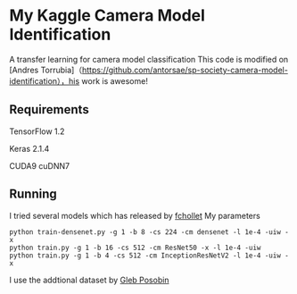 # My Kaggle Camera Model Identification 

A transfer learning for camera model classification
This code is modified on [Andres Torrubia]（https://github.com/antorsae/sp-society-camera-model-identification），his work is awesome!

## Requirements
TensorFlow 1.2

Keras 2.1.4

CUDA9 cuDNN7

## Running
I tried several models which has released by [fchollet](https://github.com/fchollet/deep-learning-models/releases)
My parameters 

    python train-densenet.py -g 1 -b 8 -cs 224 -cm densenet -l 1e-4 -uiw -x
    python train.py -g 1 -b 16 -cs 512 -cm ResNet50 -x -l 1e-4 -uiw
    python train.py -g 1 -b 4 -cs 512 -cm InceptionResNetV2 -l 1e-4 -uiw -x
    
I use the addtional dataset by [Gleb Posobin](https://www.kaggle.com/c/sp-society-camera-model-identification/discussion/47235)

